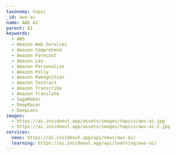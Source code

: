 ```yaml
---
taxonomy: topic
_id: aws-ai
name: AWS AI
parent: AI
keywords:
  - AWS
  - Amazon Web Services
  - Amazon Comprehend
  - Amazon Forecast
  - Amazon Lex
  - Amazon Personalize
  - Amazon Polly
  - Amazon Rekognition
  - Amazon Textract
  - Amazon Transcribe
  - Amazon Translate
  - SageMaker
  - DeepRacer
  - DeepLens
images:
  - https://ai.insideout.app/assets/images/topics/aws-ai.jpg
  - https://ai.insideout.app/assets/images/topics/aws-ai-2.jpg
services:
  news: https://ai.insideout.app/api/news/aws-ai/
  learning: https://ai.insideout.app/api/learning/aws-ai/
---
```

